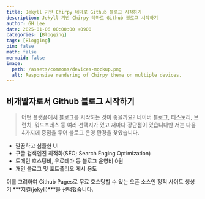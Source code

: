 ```yaml
---
title: Jekyll 기반 Chirpy 테마로 Github 블로그 시작하기
description: Jekyll 기반 Chirpy 테마로 Github 블로그 시작하기
author: GH Lee
date: 2025-01-06 00:00:00 +0900
categories: [Blogging]
tags: [Blogging]
pin: false
math: false
mermaid: false
image:
  path: /assets/commons/devices-mockup.png
  alt: Responsive rendering of Chirpy theme on multiple devices.
---
```


## 비개발자로서 Github 블로그 시작하기
> 어떤 플랫폼에서 블로그를 시작하는 것이 좋을까요?
네이버 블로그, 티스토리, 브런치, 워드프레스 등 여러 선택지가 있고 저마다 장단점이 있습니다만 저는 다음 4가지에 중점을 두어 블로그 운영 환경을 찾았습니다.

- 깔끔하고 심플한 UI
- 구글 검색엔진 최적화(SEO; Search Enging Optimization)
- 도메인 호스팅비, 유료테마 등 블로그 운영비 0원
- 개인 블로그 및 포트폴리오 게시 용도

이를 고려하여 Github Pages로 무료 호스팅할 수 있는 오픈 소스인 정적 사이트 생성기 ***지킬(jekyll)***을 선택했습니다.

